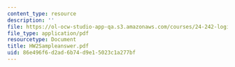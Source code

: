 ```yaml
---
content_type: resource
description: ''
file: https://ol-ocw-studio-app-qa.s3.amazonaws.com/courses/24-242-logic-ii-spring-2004/86e496f6d2ad6b74d9e15023c1a277bf_HW2Sampleanswer.pdf
file_type: application/pdf
resourcetype: Document
title: HW2Sampleanswer.pdf
uid: 86e496f6-d2ad-6b74-d9e1-5023c1a277bf
---
```

